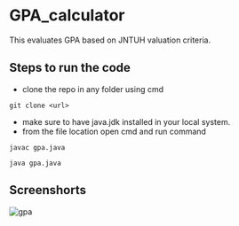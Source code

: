 # GPA_calculator
This evaluates GPA based on JNTUH valuation criteria.

## Steps to run the code
- clone the repo in any folder using cmd
```
git clone <url>
```
- make sure to have java.jdk installed in your local system.          
- from the file location open cmd and run command
```
javac gpa.java
```
```
java gpa.java
```
## Screenshorts                
![gpa](https://github.com/ASMA-GIT/GPA_calculator/assets/75538890/ec4a50eb-e54b-450e-a760-6ddc56063375)
